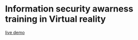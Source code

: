 # Information security awarness training in Virtual reality
[live demo](https://dybddy.github.io/vristraining/)
